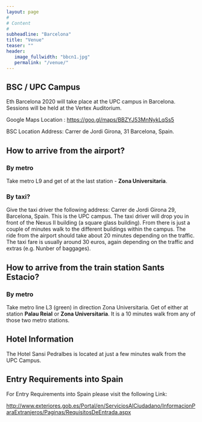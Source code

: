 ```yaml
---
layout: page
#
# Content
#
subheadline: "Barcelona"
title: "Venue"
teaser: ""
header:
   image_fullwidth: "bbcn1.jpg"
   permalink: "/venue/"
---
```


## BSC / UPC Campus

Eth Barcelona 2020 will take place at the UPC campus in Barcelona. Sessions
will be held at the Vertex Auditorium.

Google Maps Location : <a href="https://goo.gl/maps/BBZYJ53MnNykLqSs5">
https://goo.gl/maps/BBZYJ53MnNykLqSs5</a>

BSC Location Address: Carrer de Jordi Girona, 31 Barcelona, Spain.


## How to arrive from the airport?

### By metro

Take metro L9 and get of at the last station - **Zona Universitaria**.

### By taxi?

Give the taxi driver the following address: Carrer de Jordi Girona 29,
Barcelona, Spain. This is the UPC campus. The taxi driver will
drop you in front of the Nexus II building (a square glass building). From
there is just a couple of minutes walk to the different buildings within the
campus. The ride from the airport should take about 20 minutes depending on the
traffic. The taxi fare is usually around 30 euros, again depending on the
traffic and extras (e.g. Nunber of baggages).


## How to arrive from the train station Sants Estacio?

### By metro

Take metro line L3 (green) in direction Zona Universitaria. Get of either at
station **Palau Reial** or **Zona Universitaria**. It is a 10 minutes walk from
any of those two metro stations.

## Hotel Information

The Hotel Sansi Pedralbes is located at just a few minutes walk from the UPC
Campus.


## Entry Requirements into Spain

For Entry Requirements into Spain please visit the following Link:

http://www.exteriores.gob.es/Portal/en/ServiciosAlCiudadano/InformacionParaExtranjeros/Paginas/RequisitosDeEntrada.aspx




